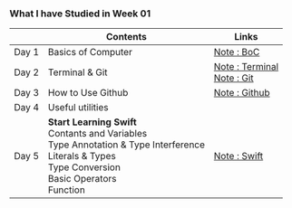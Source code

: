 ### What I have Studied in Week 01 ###

|     |Contents               |Links |
|-----|-----------------------|------|
|Day 1|Basics of Computer     |[Note : BoC](https://www.notion.so/Basics-of-Computer-9554caea6c0d4373a45cab5dd444aa4e) |
|Day 2|Terminal & Git         |[Note : Terminal](https://www.notion.so/Basics-of-Computer-9554caea6c0d4373a45cab5dd444aa4e) <br> [Note : Git](https://www.notion.so/Git-70de6d6f6aa14f77a0355422b374bb3f)|
|Day 3|How to Use Github      |[Note : Github](https://www.notion.so/Github-08b8c08a82b0491db8d59db54c92737f)
|Day 4|Useful utilities       |
|Day 5|**Start Learning Swift** <br> Contants and Variables <br> Type Annotation & Type Interference <br> Literals & Types <br> Type Conversion <br> Basic Operators <br> Function |[Note : Swift](https://www.notion.so/Swift-a597c4d26e184238907b641eda7a7bb6)

